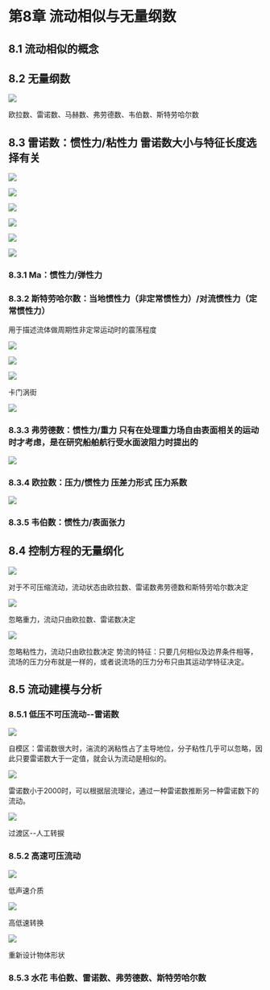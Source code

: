 
第8章 流动相似与无量纲数
=============

8.1 流动相似的概念
-----------

8.2 无量纲数
--------

![](https://raw.githubusercontent.com/914191848/notion-import/main/img/8/image002.png)
[](marginnoteapp://note/647F66EC-35E2-431B-AFD7-C34F06E6DE09)

欧拉数、雷诺数、马赫数、弗劳德数、韦伯数、斯特劳哈尔数

8.3 雷诺数：惯性力/粘性力  雷诺数大小与特征长度选择有关
-------------------------------

![](https://raw.githubusercontent.com/914191848/notion-import/main/img/8/image004.png)
[](marginnoteapp://note/533465C1-5D8A-4DC0-B099-6EA941E552A9)

![](https://raw.githubusercontent.com/914191848/notion-import/main/img/8/image006.png)
[](marginnoteapp://note/8B73518A-FDFF-4ED1-8FAE-226A2CB91206)

![](https://raw.githubusercontent.com/914191848/notion-import/main/img/8/image008.png)
[](marginnoteapp://note/73684868-2A34-4C89-82AA-657959EEBB81)

![](https://raw.githubusercontent.com/914191848/notion-import/main/img/8/image010.png)
[](marginnoteapp://note/D0ADEAAD-0C66-4B26-8DBF-ACEA281B3860)

![](https://raw.githubusercontent.com/914191848/notion-import/main/img/8/image012.png)
[](marginnoteapp://note/2660A773-F761-4E89-AE42-9CAE11341254)

![](https://raw.githubusercontent.com/914191848/notion-import/main/img/8/image014.png)
[](marginnoteapp://note/D382E306-CE9E-4244-A3BD-29785D237881)

### 8.3.1 Ma：惯性力/弹性力

### 8.3.2 斯特劳哈尔数：当地惯性力（非定常惯性力）/对流惯性力（定常惯性力）  
用于描述流体做周期性非定常运动时的震荡程度

![](https://raw.githubusercontent.com/914191848/notion-import/main/img/8/image016.png)

![](https://raw.githubusercontent.com/914191848/notion-import/main/img/8/image018.png)
[](marginnoteapp://note/0788853F-7977-4054-8C68-BC39731AE905)

![](https://raw.githubusercontent.com/914191848/notion-import/main/img/8/image019.png)
[](marginnoteapp://note/574FF1C4-FB0D-473A-A80D-E3D825C68997)

卡门涡街

![](https://raw.githubusercontent.com/914191848/notion-import/main/img/8/image021.png)
[](marginnoteapp://note/7642C78F-3065-4D85-836E-C96E62887EC3)

### 8.3.3 弗劳德数：惯性力/重力  只有在处理重力场自由表面相关的运动时才考虑，是在研究船舶航行受水面波阻力时提出的

![](https://raw.githubusercontent.com/914191848/notion-import/main/img/8/image023.png)
[](marginnoteapp://note/02DD4AC3-88B2-4DCD-8DAA-5790FE631775)

### 8.3.4 欧拉数：压力/惯性力  压差力形式  压力系数

![](https://raw.githubusercontent.com/914191848/notion-import/main/img/8/image025.png)
[](marginnoteapp://note/D5CDFEBD-EDA8-47F7-B286-75198D0EF033)

### 8.3.5 韦伯数：惯性力/表面张力

8.4 控制方程的无量纲化
-------------

![](https://raw.githubusercontent.com/914191848/notion-import/main/img/8/image027.png)
[](marginnoteapp://note/8153D37A-F964-49A6-BBAE-0184381433DE)

对于不可压缩流动，流动状态由欧拉数、雷诺数弗劳德数和斯特劳哈尔数决定

![](https://raw.githubusercontent.com/914191848/notion-import/main/img/8/image029.png)
[](marginnoteapp://note/C350DA42-5AB6-48A5-B277-0456643BCBE8)

忽略重力，流动只由欧拉数、雷诺数决定

![](https://raw.githubusercontent.com/914191848/notion-import/main/img/8/image031.png)
[](marginnoteapp://note/26BF0CC6-CC65-4EEC-8285-443982377038)

忽略粘性力，流动只由欧拉数决定  势流的特征：只要几何相似及边界条件相等，流场的压力分布就是一样的，或者说流场的压力分布只由其运动学特征决定。

8.5 流动建模与分析
-----------

### 8.5.1 低压不可压流动--雷诺数

![](https://raw.githubusercontent.com/914191848/notion-import/main/img/8/image033.png)
[](marginnoteapp://note/D8A27A1B-A6A0-44D4-A421-066E653B03E7)

自模区：雷诺数很大时，湍流的涡粘性占了主导地位，分子粘性几乎可以忽略，因此只要雷诺数大于一定值，就会认为流动是相似的。

![](https://raw.githubusercontent.com/914191848/notion-import/main/img/8/image035.png)
[](marginnoteapp://note/2C23B024-0DDC-4F59-8646-4C90A604EA37)

雷诺数小于2000时，可以根据层流理论，通过一种雷诺数推断另一种雷诺数下的流动。

![](https://raw.githubusercontent.com/914191848/notion-import/main/img/8/image037.png)
[](marginnoteapp://note/6677383E-2F31-48BE-A147-15AB3D66AABD)

过渡区--人工转捩

### 8.5.2 高速可压流动

![](https://raw.githubusercontent.com/914191848/notion-import/main/img/8/image039.png)
[](marginnoteapp://note/F15E73DD-72D7-421F-A672-7ECD6F7C38D9)

低声速介质

![](https://raw.githubusercontent.com/914191848/notion-import/main/img/8/image041.png)
[](marginnoteapp://note/F7D72A72-D3ED-4D8F-99C0-4BD517C11751)

高低速转换

![](https://raw.githubusercontent.com/914191848/notion-import/main/img/8/image043.png)
[](marginnoteapp://note/0CD8C8C5-B757-470A-B09D-3D1CAE949AD3)

重新设计物体形状

### 8.5.3 水花  韦伯数、雷诺数、弗劳德数、斯特劳哈尔数
